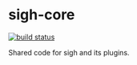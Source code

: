 # sigh-core

[![build status](https://circleci.com/gh/sighjs/sigh-core.png)](https://circleci.com/gh/sighjs/sigh-core)

Shared code for sigh and its plugins.
